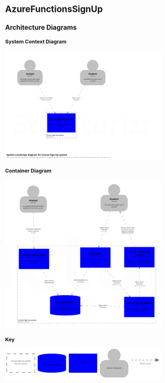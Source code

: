 # AzureFunctionsSignUp

## Architecture Diagrams

### System Context Diagram

![system context diagram](SystemLandscapeDiagram.png)

### Container Diagram

![container diagram](ContainerDiagram.png)

### Key

![diagram key](Key.png)
